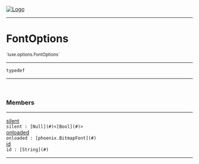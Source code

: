 
[![Logo](../../../images/logo.png)](../../../api/index.html)

---



<h1>FontOptions</h1>
<small>`luxe.options.FontOptions`</small>



---

`typedef`

---

&nbsp;
&nbsp;



<h3>Members</h3> <hr/><span class="member apipage">
                <a name="silent"><a class="lift" href="#silent">silent</a></a><div class="clear"></div><code class="signature apipage">silent : [Null](#)&lt;[Bool](#)&gt;</code><br/></span>
            <span class="small_desc_flat"></span><span class="member apipage">
                <a name="onloaded"><a class="lift" href="#onloaded">onloaded</a></a><div class="clear"></div><code class="signature apipage">onloaded : [phoenix.BitmapFont](#)</code><br/></span>
            <span class="small_desc_flat"></span><span class="member apipage">
                <a name="id"><a class="lift" href="#id">id</a></a><div class="clear"></div><code class="signature apipage">id : [String](#)</code><br/></span>
            <span class="small_desc_flat"></span>







---

&nbsp;
&nbsp;
&nbsp;
&nbsp;